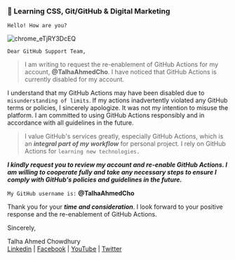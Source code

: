 ### 🚀 Learning CSS, Git/GitHub & Digital Marketing

`Hello! How are you?`

<!--

**TalhaAhmedCho/TalhaAhmedCho** is a ✨ _special_ ✨ repository because its `README.md` (this file) appears on your GitHub profile.

Here are some ideas to get you started:

- 🔭 I’m currently working on ...
- 🌱 I’m currently learning ...
- 👯 I’m looking to collaborate on ...
- 🤔 I’m looking for help with ...
- 💬 Ask me about ...
- 📫 How to reach me: ...
- 😄 Pronouns: ...
- ⚡ Fun fact: ...
-->


![chrome_eTjRY3DcEQ](https://github.com/user-attachments/assets/247865c8-f382-48c5-a43a-de6bd50d3803)

`Dear GitHub Support Team,`

> I am writing to request the re-enablement of GitHub Actions for my account, **@TalhaAhmedCho**. I have noticed that GitHub Actions is currently disabled for my account. 

I understand that my GitHub Actions may have been disabled due to `misunderstanding of limits`. If my actions inadvertently violated any GitHub terms or policies, I sincerely apologize. It was not my intention to misuse the platform. I am committed to using GitHub Actions responsibly and in accordance with all guidelines in the future.

> I value GitHub's services greatly, especially GitHub Actions, which is an **_integral part of my workflow_** for personal project. I rely on GitHub Actions for `learning new technologies. `

**_I kindly request you to review my account and re-enable GitHub Actions. I am willing to cooperate fully and take any necessary steps to ensure I comply with GitHub's policies and guidelines in the future._**

`My GitHub username is:`  **@TalhaAhmedCho**

Thank you for your **_time and consideration_**. I look forward to your positive response and the re-enablement of GitHub Actions.

Sincerely,

Talha Ahmed Chowdhury <br>
[Linkedin](https://www.linkedin.com/in/TalhaAhmedCho/) | [Facebook](https://www.facebook.com/@TalhaAhmedCho) | [YouTube](https://www.youtube.com/@TalhaAhmedCho) | [Twitter](https://x.com/_TalhaAhmedCho)

